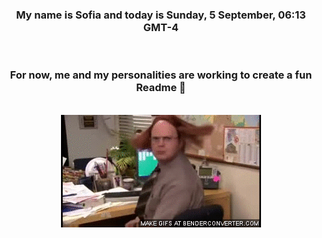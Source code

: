 


<div align="center">
<h3 >My name is Sofia and today is Sunday, 5 September, 06:13 GMT-4</h3><br>
<h3 >For now, me and my personalities are working to create a fun Readme 👋
</h3><br>
<img src='img/dwight.gif' alt='working...'/>
</div>
